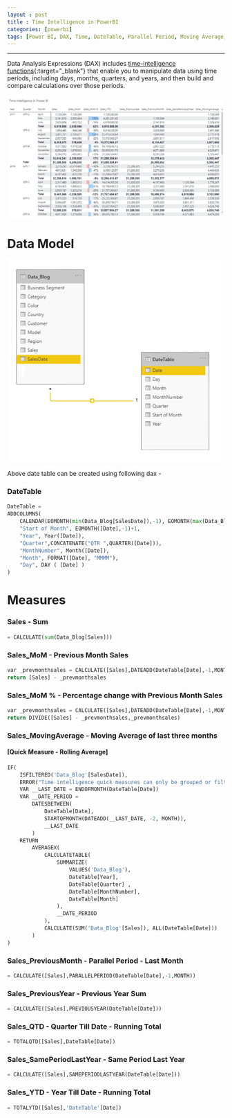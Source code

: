 ```yaml
---
layout : post
title : Time Intelligence in PowerBI
categories: [powerbi]
tags: [Power BI, DAX, Time, DateTable, Parallel Period, Moving Average, Running Total, Cumulative Sum, Same Period, Last Year, TotalYTD, TotalQTD]
---
```


---

Data Analysis Expressions (DAX) includes [time-intelligence functions](https://docs.microsoft.com/en-us/dax/time-intelligence-functions-dax){:target="_blank"}  that enable you to manipulate data using time periods, including days, months, quarters, and years, and then build and compare calculations over those periods.


![Time Intelligence in PowerBI](/static/img/posts/powerbi/2020-11-01-Time-Intelligence-PowerBI/time_intelligence.jpg "Time Intelligence in PowerBI")
<!--break-->

# Data Model 

![Data Model](/static/img/posts/powerbi/2020-11-01-Time-Intelligence-PowerBI/model.png "Data Model")

Above date table can be created using following dax - 
### DateTable

```python
DateTable = 
ADDCOLUMNS(
    CALENDAR(EOMONTH(min(Data_Blog[SalesDate]),-1), EOMONTH(max(Data_Blog[SalesDate]),3)),
    "Start of Month", EOMONTH([Date],-1)+1,
    "Year", Year([Date]),
    "Quarter",CONCATENATE("QTR ",QUARTER([Date])),
    "MonthNumber", Month([Date]),
    "Month", FORMAT([Date], "MMMM"),
    "Day", DAY ( [Date] )
)
```

# Measures

### Sales -  Sum
```python
= CALCULATE(sum(Data_Blog[Sales]))
```

### Sales_MoM - Previous Month Sales
```python
var _prevmonthsales = CALCULATE([Sales],DATEADD(DateTable[Date],-1,MONTH))  
return [Sales] - _prevmonthsales
```

### Sales_MoM %  - Percentage change with Previous Month Sales
```python
var _prevmonthsales = CALCULATE([Sales],DATEADD(DateTable[Date],-1,MONTH))  
return DIVIDE([Sales] - _prevmonthsales,_prevmonthsales)
```

### Sales_MovingAverage - Moving Average of last three months 
#### [Quick Measure - Rolling Average] 
```python
IF(
	ISFILTERED('Data_Blog'[SalesDate]),
	ERROR("Time intelligence quick measures can only be grouped or filtered by the Power BI-provided date hierarchy or primary date column."),
	VAR __LAST_DATE = ENDOFMONTH(DateTable[Date])
	VAR __DATE_PERIOD =
		DATESBETWEEN(
			DateTable[Date],
			STARTOFMONTH(DATEADD(__LAST_DATE, -2, MONTH)),
			__LAST_DATE
		)
	RETURN
		AVERAGEX(
			CALCULATETABLE(
				SUMMARIZE(
					VALUES('Data_Blog'),
					DateTable[Year],
					DateTable[Quarter] ,
					DateTable[MonthNumber],
					DateTable[Month]
				),
				__DATE_PERIOD
			),
			CALCULATE(SUM('Data_Blog'[Sales]), ALL(DateTable[Date]))
		)
)
```
### Sales_PreviousMonth - Parallel Period - Last Month
```python
= CALCULATE([Sales],PARALLELPERIOD(DateTable[Date],-1,MONTH))
```
### Sales_PreviousYear - Previous Year Sum
```python
= CALCULATE([Sales],PREVIOUSYEAR(DateTable[Date]))
```
### Sales_QTD - Quarter Till Date - Running Total
```python
= TOTALQTD([Sales],DateTable[Date])
```
### Sales_SamePeriodLastYear - Same Period Last Year
```python
= CALCULATE([Sales],SAMEPERIODLASTYEAR(DateTable[Date]))
```
### Sales_YTD -  Year Till Date -  Running Total
```python
= TOTALYTD([Sales],'DateTable'[Date])
```

